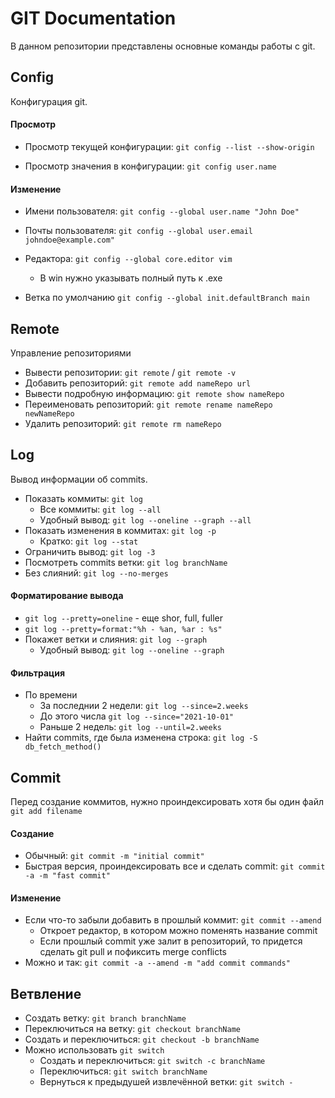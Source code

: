  # GIT Documentation
В данном репозитории представлены основные команды работы с git.

## Config
Конфигурация git.

#### Просмотр
- Просмотр текущей конфигурации: `git config --list --show-origin`

- Просмотр значения в конфигурации: `git config user.name`

#### Изменение
- Имени пользователя:
`git config --global user.name "John Doe"`

- Почты пользователя:
`git config --global user.email johndoe@example.com"`

- Редактора:
`git config --global core.editor vim`
    - В win нужно указывать полный путь к .exe

- Ветка по умолчанию
`git config --global init.defaultBranch main`

## Remote
Управление репозиториями

- Вывести репозитории: `git remote` / `git remote -v`
- Добавить репозиторий: `git remote add nameRepo url`
- Вывести подробную информацию: `git remote show nameRepo`
- Переименовать репозиторий: `git remote rename nameRepo newNameRepo`
- Удалить репозиторий: `git remote rm nameRepo`

## Log
Вывод информации об commits.
- Показать коммиты: `git log`
    - Все коммиты: `git log --all`
    - Удобный вывод: `git log --oneline --graph --all`
- Показать изменения в коммитах: `git log -p`
    - Кратко: `git log --stat`
- Ограничить вывод: `git log -3`
- Посмотреть commits ветки: `git log branchName`
- Без слияний: `git log --no-merges`

#### Форматирование вывода
- `git log --pretty=oneline` - еще shor, full, fuller
- `git log --pretty=format:"%h - %an, %ar : %s"`
- Покажет ветки и слияния: `git log --graph`
    - Удобный вывод: `git log --oneline --graph`

#### Фильтрация
- По времени
    - За последнии 2 недели: `git log --since=2.weeks`
    - До этого числа `git log --since="2021-10-01"`
    - Раньше 2 недель: `git log --until=2.weeks`
- Найти commits, где была изменена строка: `git log -S db_fetch_method()`

## Commit
Перед создание коммитов, нужно проиндексировать хотя бы один файл `git add filename`
#### Создание
- Обычный: `git commit -m "initial commit"`
- Быстрая версия, проиндексировать все и сделать commit: `git commit -a -m "fast commit"`

#### Изменение
- Если что-то забыли добавить в прошлый коммит: `git commit --amend`
    - Откроет редактор, в котором можно поменять название commit
    - Если прошлый commit уже залит в репозиторий, то придется сделать git pull и пофиксить merge conflicts
- Можно и так: `git commit -a --amend -m "add commit commands"`


## Ветвление

- Создать ветку: `git branch branchName`
- Переключиться на ветку: `git checkout branchName`
- Создать и переключиться: `git checkout -b branchName`
- Можно использовать `git switch`
    - Создать и переключиться: `git switch -c branchName`
    - Переключиться: `git switch branchName`
    - Вернуться к предыдушей извлечённой ветки: `git switch -`